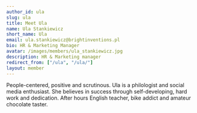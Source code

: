 ```yaml
---
author_id: ula
slug: ula
title: Meet Ula
name: Ula Stankiewicz
short_name: Ula
email: ula.stankiewicz@brightinventions.pl
bio: HR & Marketing Manager
avatar: /images/members/ula_stankiewicz.jpg
description: HR & Marketing manager
redirect_from: ["/ula", "/ula/"]
layout: member
---
```


People-centered, positive and scrutinous. Ula is a philologist and social media enthusiast. She believes in success through self-developing, hard work and dedication. After hours English teacher, bike addict and amateur chocolate taster.
